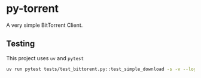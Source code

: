 # py-torrent

A very simple BitTorrent Client.


## Testing
This project uses `uv` and `pytest`
```sh
uv run pytest tests/test_bittorent.py::test_simple_download -s -v --log-level=DEBUG -o log_cli=true
```
